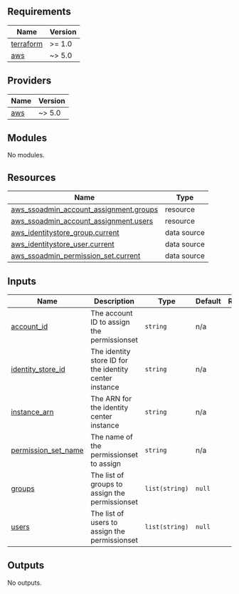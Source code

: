 <!-- BEGIN_TF_DOCS -->
## Requirements

| Name | Version |
|------|---------|
| <a name="requirement_terraform"></a> [terraform](#requirement\_terraform) | >= 1.0 |
| <a name="requirement_aws"></a> [aws](#requirement\_aws) | ~> 5.0 |

## Providers

| Name | Version |
|------|---------|
| <a name="provider_aws"></a> [aws](#provider\_aws) | ~> 5.0 |

## Modules

No modules.

## Resources

| Name | Type |
|------|------|
| [aws_ssoadmin_account_assignment.groups](https://registry.terraform.io/providers/hashicorp/aws/latest/docs/resources/ssoadmin_account_assignment) | resource |
| [aws_ssoadmin_account_assignment.users](https://registry.terraform.io/providers/hashicorp/aws/latest/docs/resources/ssoadmin_account_assignment) | resource |
| [aws_identitystore_group.current](https://registry.terraform.io/providers/hashicorp/aws/latest/docs/data-sources/identitystore_group) | data source |
| [aws_identitystore_user.current](https://registry.terraform.io/providers/hashicorp/aws/latest/docs/data-sources/identitystore_user) | data source |
| [aws_ssoadmin_permission_set.current](https://registry.terraform.io/providers/hashicorp/aws/latest/docs/data-sources/ssoadmin_permission_set) | data source |

## Inputs

| Name | Description | Type | Default | Required |
|------|-------------|------|---------|:--------:|
| <a name="input_account_id"></a> [account\_id](#input\_account\_id) | The account ID to assign the permissionset | `string` | n/a | yes |
| <a name="input_identity_store_id"></a> [identity\_store\_id](#input\_identity\_store\_id) | The identity store ID for the identity center instance | `string` | n/a | yes |
| <a name="input_instance_arn"></a> [instance\_arn](#input\_instance\_arn) | The ARN for the identity center instance | `string` | n/a | yes |
| <a name="input_permission_set_name"></a> [permission\_set\_name](#input\_permission\_set\_name) | The name of the permissionset to assign | `string` | n/a | yes |
| <a name="input_groups"></a> [groups](#input\_groups) | The list of groups to assign the permissionset | `list(string)` | `null` | no |
| <a name="input_users"></a> [users](#input\_users) | The list of users to assign the permissionset | `list(string)` | `null` | no |

## Outputs

No outputs.
<!-- END_TF_DOCS -->